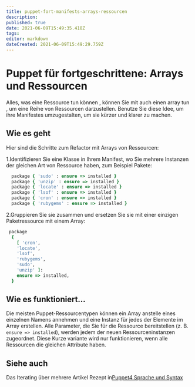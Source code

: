 ```yaml
---
title: puppet-fort-manifests-arrays-ressourcen
description: 
published: true
date: 2021-06-09T15:49:35.418Z
tags: 
editor: markdown
dateCreated: 2021-06-09T15:49:29.759Z
---
```


# Puppet für fortgeschrittene: Arrays und Ressourcen

Alles, was eine Ressource tun können , können Sie mit auch einen array tun , um eine Reihe von Ressourcen darzustellen.
Benutze Sie diese  Idee, um ihre Manifestes umzugestalten, um sie kürzer und klarer zu machen.

## Wie es geht

Hier sind die Schritte zum Refactor mit Arrays von Ressourcen:

1.Identifizieren Sie eine Klasse in Ihrem Manifest, wo Sie mehrere Instanzen der gleichen Art von Ressource haben, zum Beispiel Pakete:

```ruby
  package { 'sudo' : ensure => installed }
  package { 'unzip' : ensure => installed }
  package { 'locate' : ensure => installed }
  package { 'lsof' : ensure => installed }
  package { 'cron' : ensure => installed }
  package { 'rubygems' : ensure => installed }
```

2.Gruppieren Sie sie zusammen und ersetzen Sie sie mit einer einzigen Paketressource mit einem Array:

```ruby
 package
  {
    [ 'cron',
    'locate',
    'lsof',
    'rubygems',
    'sudo',
    'unzip' ]:
    ensure => installed,
  }
```

## Wie es funktioniert…

Die meisten Puppet-Ressourcentypen können ein Array anstelle eines einzelnen Namens annehmen und eine Instanz für jedes der Elemente im Array erstellen.
Alle Parameter, die Sie für die Ressource bereitstellen (z. B. `ensure => installed`), werden jedem der neuen Ressourceninstanzen zugeordnet.
Diese Kurze variante wird nur funktionieren, wenn alle Ressourcen die gleichen Attribute haben.

## Siehe auch

Das Iterating über mehrere Artikel Rezept in[Puppet4 Sprache und Syntax](../puppet4-basics)
